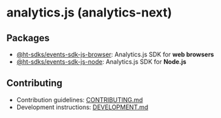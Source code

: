 # analytics.js (analytics-next)

## Packages

- [@ht-sdks/events-sdk-js-browser](packages/browser#readme): Analytics.js SDK for **web browsers**
- [@ht-sdks/events-sdk-js-node](packages/node#readme): Analytics.js SDK for **Node.js**

## Contributing

- Contribution guidelines: [CONTRIBUTING.md](CONTRIBUTING.md)
- Development instructions: [DEVELOPMENT.md](DEVELOPMENT.md)
